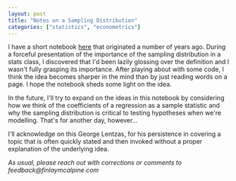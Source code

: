 ```yaml
---
layout: post
title: "Notes on a Sampling Distribution"
categories: ["statistics", "econometrics"]
---
```


I have a short notebook [here](../docs/code/sampling_distribution.ipynb) that originated a number of years ago. During a forceful presentation of the importance of the sampling distribution in a stats class, I discovered that I'd been lazily glossing over the definition and I wasn't fully grasping its importance. After playing about with some code, I think the idea becomes sharper in the mind than by just reading words on a page. I hope the notebook sheds some light on the idea.

In the future, I'll try to expand on the ideas in this notebook by considering how we think of the coefficients of a regression as a sample statistic and why the sampling distribution is critical to testing hypotheses when we're modelling. That's for another day, however...

I'll acknowledge on this George Lentzas, for his persistence in covering a topic that is often quickly stated and then invoked without a proper explanation of the underlying idea.

_As usual, please reach out with corrections or comments to feedback@finlaymcalpine.com_